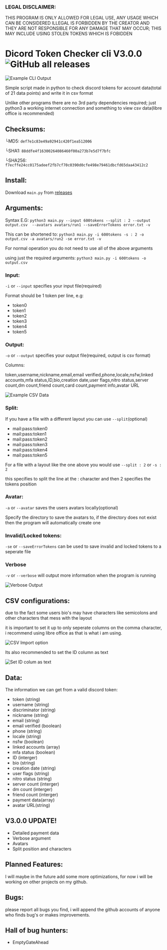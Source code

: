 ### LEGAL DISCLAIMER:
THIS PROGRAM IS ONLY ALLOWED FOR LEGAL USE, ANY USAGE WHICH CAN BE CONSIDERED ILLEGAL IS FORBIDDEN BY THE CREATOR AND THEY ARE NOT RESPONSIBLE FOR ANY DAMAGE THAT MAY OCCUR; THIS MAY INCLUDE USING STOLEN TOKENS WHICH IS FOBIDDEN

# Dicord Token Checker cli V3.0.0 ![GitHub all releases](https://img.shields.io/github/downloads/EmptyGateAhead/discordTokenCheckerCLI/total)
![Example CLI Output](pic/cli.png)

Simple script made in python to check discord tokens for account data(total of 21 data points) and write it in csv format

Unlike other programs there are no 3rd party dependencies required; just python3 a working internet connection and something to view csv data(libre office is recommended)

## Checksums:

└MD5: `def7e1c83e49a92941c420f1ea512006`

└SHA1: `88ddfe4f16300264086460f00a273b7e5d7f7bfc`

└SHA256: `f7ecffe24cc0175adeef2fb7cf70c0390d0cfe498e79461dbcfd65daa43412c2`

## Install:
Download `main.py` from [releases](https://github.com/EmptyGateAhead/discordTokenCheckerCLI/releases)

## Arguments:
Syntax E.G: `python3 main.py --input 600tokens --split : 2 --output output.csv  --avatars avatars/run1 --saveErrorTokens error.txt -v`

This can be shortened to: `python3 main.py -i 600tokens -s : 2 -o output.csv -a avatars/run2 -se error.txt -v`

For normal operation you do not need to use all of the above arguments

using just the required arguments: `python3 main.py -i 600tokens -o output.csv`

### Input:

`-i` or `--input` specifies your input file(required)

Format should be 1 token per line, e.g:

- token0
- token1
- token2
- token3
- token4
- token5

### Output:

`-o` or `--output` specifies your output file(required, output is csv format)

Columns:

token,username,nickname,email,email verified,phone,locale,nsfw,linked accounts,mfa status,ID,bio,creation date,user flags,nitro status,server count,dm count,friend count,card count,payment info,avatar URL

![Example CSV Data](pic/csv.png)

### Split:

If you have a file with a different layout you can use `--split`(optional)

- mail:pass:token0
- mail:pass:token1
- mail:pass:token2
- mail:pass:token3
- mail:pass:token4
- mail:pass:token5

For a file with a layout like the one above you would use `--split : 2` or `-s : 2`

this specifies to split the line at the : character and then 2 specifies the tokens position

### Avatar:

`-a` or `--avatar` saves the users avatars locally(optional)

Specify the directory to save the avatars to, if the directory does not exist then the program will automatically create one

### Invalid/Locked tokens:

`-se` or `--saveErrorTokens` can be used to save invalid and locked tokens to a seperate file

### Verbose

`-v` or `--verbose` will output more information when the program is running

![Verbose Output](pic/verbose.png)

## CSV configurations:

due to the fact some users bio's may have characters like semicolons and other characters that mess with the layout

it is important to set it up to only seperate columns on the comma character, i recommend using libre office as that is what i am using.

![CSV Import option](pic/csvOptions.png)

Its also recommended to set the ID column as text

![Set ID colum as text](pic/idColumns.png)

## Data:
The information we can get from a valid discord token:

- token (string)
- username (string)
- discriminator (string)
- nickname (string)
- email (string)
- email verified (boolean)
- phone (string)
- locale (string)
- nsfw (boolean)
- linked accounts (array)
- mfa status (boolean)
- ID (interger)
- bio (string)
- creation date (string)
- user flags (string)
- nitro status (string)
- server count (interger)
- dm count (interger)
- friend count (interger)
- payment data(array)
- avatar URL(string)

## V3.0.0 UPDATE!
- Detailed payment data
- Verbose argument
- Avatars
- Split position and characters

## Planned Features:
I will maybe in the future add some more optimizations, for now i will be working on other projects on my github.

## Bugs:
please report all bugs you find, i will append the github accounts of anyone who finds bug's or makes improvements.

## Hall of bug hunters:
- EmptyGateAhead
